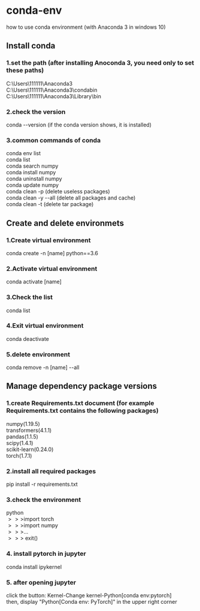 # conda-env
how to use conda environment (with Anaconda 3 in windows 10)

## Install conda
### 1.set the path (after installing Anoconda 3, you need only to set these paths)
C:\Users\111111\Anaconda3  
C:\Users\111111\Anaconda3\condabin  
C:\Users\111111\Anaconda3\Library\bin
### 2.check the version
conda --version
(if the conda version shows, it is installed)
### 3.common commands of conda
conda env list  
conda list  
conda search numpy  
conda install numpy  
conda uninstall numpy  
conda update numpy  
conda clean -p (delete useless packages)  
conda clean -y --all (delete all packages and cache)  
conda clean -t (delete tar package)

## Create and delete environmets
### 1.Create virtual environment
conda create -n [name] python==3.6
### 2.Activate virtual environment
conda activate [name]
### 3.Check the list
conda list
### 4.Exit virtual environment
conda deactivate
### 5.delete environment
conda remove -n [name] --all

## Manage dependency package versions
### 1.create Requirements.txt document (for example Requirements.txt contains the following packages)
numpy(1.19.5)  
transformers(4.1.1)   
pandas(1.1.5)  
scipy(1.4.1)  
scikit-learn(0.24.0)  
torch(1.7.1)  
### 2.install all required packages
pip install -r requirements.txt
### 3.check the environment
python  
$>>>$import torch  
$>>>$import numpy  
$>>>$...  
$>>>$ exit()
### 4. install pytorch in jupyter
conda install ipykernel
### 5. after opening jupyter
click the button: Kernel-Change kernel-Python[conda env:pytorch]  
then, display "Python[Conda env: PyTorch]" in the upper right corner


